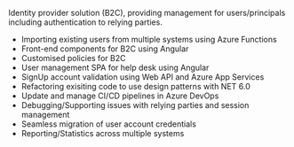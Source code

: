 <!-- markdownlint-disable MD041 -->

Identity provider solution (B2C), providing management for users/principals including authentication to relying parties.

- Importing existing users from multiple systems using Azure Functions
- Front-end components for B2C using Angular
- Customised policies for B2C
- User management SPA for help desk using Angular
- SignUp account validation using Web API and Azure App Services
- Refactoring exisiting code to use design patterns with NET 6.0
- Update and manage CI/CD pipelines in Azure DevOps
- Debugging/Supporting issues with relying parties and session management
- Seamless migration of user account credentials
- Reporting/Statistics across multiple systems

<!-- markdownlint-enable MD041 -->